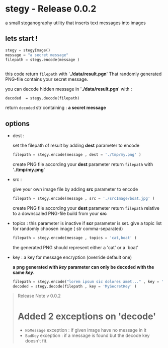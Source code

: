 # stegy             -           Release 0.0.2

a small steganography utility that inserts text messages into images


## lets start !


```python
stegy = stegyImage()
message = "a secret message"
filepath = stegy.encode(message )
    
```
this code return `filepath` with '**./data/result.pgn**' 
That randomly generated PNG-file contains your secret message.


you can decode hidden message in '**./data/result.pgn**' with :

```
decoded  = stegy.decode(filepath)
```
return `decoded` str containing : **a secret message**

## options

* dest :

  set the filepath of result by adding **dest** parameter to encode
    
  ```python
  filepath = stegy.encode(message , dest = './tmp/my.png' )
  ```
  create PNG file according your **dest** parameter
  return  `filepath` with '**./tmp/my.png**'


* src :

  give your own image file  by adding **src** parameter to encode
  ```python
  filepath = stegy.encode(message , src = './srcImage/boat.jpg' )
  ```
  create PNG file according your **dest** parameter
  return  `filepath` relative to a downscaled PNG-file build from your **src**


* topics :
  this parameter is inactive if  **scr** parameter is set.
  give a topic list for randomly choosen image ( str comma-separated)

  ```python
  filepath = stegy.encode(message , topics = 'cat,boat' )
  ```
  the generated PNG should represent either a 'cat' or a 'boat'
  
  
* key :
  a key for message encryption (override default one)
  
  __a png generated with *key* parameter can only be decoded with the same *key*.__
  ```python
  filepath = stegy.encode("lorem ipsum sic dolores amet..." , key = 'MySecretKey' )
  decoded = stegy.decode(filepath , key = 'MySecretKey' )
  ```
  



> Release Note v 0.0.2
> # Added 2 exceptions on 'decode' 
> - `NoMessage` exception : if given image have no message in it
> - `BadKey` exception : if a message is found but the decode key doesn't fit.
  
  





